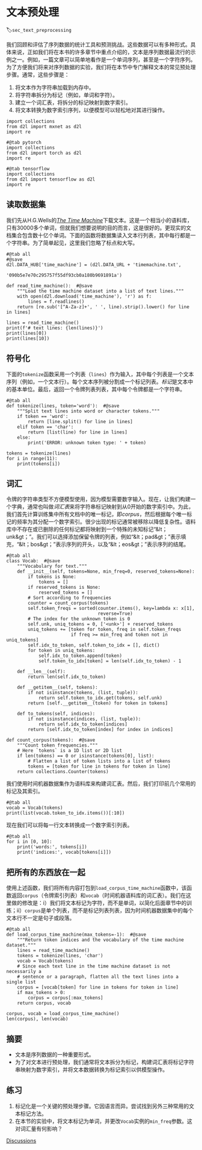 # 文本预处理
:label:`sec_text_preprocessing`

我们回顾和评估了序列数据的统计工具和预测挑战。这些数据可以有多种形式。具体来说，正如我们将在本书的许多章节中重点介绍的，文本是序列数据最流行的示例之一。例如，一篇文章可以简单地看作是一个单词序列，甚至是一个字符序列。为了方便我们将来对序列数据的实验，我们将在本节中专门解释文本的常见预处理步骤。通常，这些步骤是：

1. 将文本作为字符串加载到内存中。
1. 将字符串拆分为标记（例如，单词和字符）。
1. 建立一个词汇表，将拆分的标记映射到数字索引。
1. 将文本转换为数字索引序列，以便模型可以轻松地对其进行操作。

```{.python .input}
import collections
from d2l import mxnet as d2l
import re
```

```{.python .input}
#@tab pytorch
import collections
from d2l import torch as d2l
import re
```

```{.python .input}
#@tab tensorflow
import collections
from d2l import tensorflow as d2l
import re
```

## 读取数据集

我们先从H.G.Wells的[*The Time Machine*](http://www.gutenberg.org/ebooks/35)下载文本。这是一个相当小的语料库，只有30000多个单词，但就我们想要说明的目的而言，这是很好的。更现实的文档集合包含数十亿个单词。下面的函数将数据集读入文本行列表，其中每行都是一个字符串。为了简单起见，这里我们忽略了标点和大写。

```{.python .input}
#@tab all
#@save
d2l.DATA_HUB['time_machine'] = (d2l.DATA_URL + 'timemachine.txt',
                                '090b5e7e70c295757f55df93cb0a180b9691891a')

def read_time_machine():  #@save
    """Load the time machine dataset into a list of text lines."""
    with open(d2l.download('time_machine'), 'r') as f:
        lines = f.readlines()
    return [re.sub('[^A-Za-z]+', ' ', line).strip().lower() for line in lines]

lines = read_time_machine()
print(f'# text lines: {len(lines)}')
print(lines[0])
print(lines[10])
```

## 符号化

下面的`tokenize`函数采用一个列表（`lines`）作为输入，其中每个列表是一个文本序列（例如，一个文本行）。每个文本序列被分割成一个标记列表。*标记*是文本中的基本单位。最后，返回一个令牌列表列表，其中每个令牌都是一个字符串。

```{.python .input}
#@tab all
def tokenize(lines, token='word'):  #@save
    """Split text lines into word or character tokens."""
    if token == 'word':
        return [line.split() for line in lines]
    elif token == 'char':
        return [list(line) for line in lines]
    else:
        print('ERROR: unknown token type: ' + token)

tokens = tokenize(lines)
for i in range(11):
    print(tokens[i])
```

## 词汇

令牌的字符串类型不方便模型使用，因为模型需要数字输入。现在，让我们构建一个字典，通常也叫做*词汇表*来将字符串标记映射到从0开始的数字索引中。为此，我们首先计算训练集中所有文档中的唯一标记，即*corpus*，然后根据每个唯一标记的频率为其分配一个数字索引。很少出现的标记通常被移除以降低复杂性。语料库中不存在或已删除的任何标记都将映射到一个特殊的未知标记“&lt；unk&gt；”。我们可以选择添加保留令牌的列表，例如“&lt；pad&gt；”表示填充，“&lt；bos&gt；”表示序列的开头，以及“&lt；eos&gt；”表示序列的结尾。

```{.python .input}
#@tab all
class Vocab:  #@save
    """Vocabulary for text."""
    def __init__(self, tokens=None, min_freq=0, reserved_tokens=None):
        if tokens is None:
            tokens = []
        if reserved_tokens is None:
            reserved_tokens = [] 
        # Sort according to frequencies
        counter = count_corpus(tokens)
        self.token_freqs = sorted(counter.items(), key=lambda x: x[1],
                                  reverse=True)
        # The index for the unknown token is 0
        self.unk, uniq_tokens = 0, ['<unk>'] + reserved_tokens
        uniq_tokens += [token for token, freq in self.token_freqs
                        if freq >= min_freq and token not in uniq_tokens]
        self.idx_to_token, self.token_to_idx = [], dict()
        for token in uniq_tokens:
            self.idx_to_token.append(token)
            self.token_to_idx[token] = len(self.idx_to_token) - 1

    def __len__(self):
        return len(self.idx_to_token)

    def __getitem__(self, tokens):
        if not isinstance(tokens, (list, tuple)):
            return self.token_to_idx.get(tokens, self.unk)
        return [self.__getitem__(token) for token in tokens]

    def to_tokens(self, indices):
        if not isinstance(indices, (list, tuple)):
            return self.idx_to_token[indices]
        return [self.idx_to_token[index] for index in indices]

def count_corpus(tokens):  #@save
    """Count token frequencies."""
    # Here `tokens` is a 1D list or 2D list
    if len(tokens) == 0 or isinstance(tokens[0], list):
        # Flatten a list of token lists into a list of tokens
        tokens = [token for line in tokens for token in line]
    return collections.Counter(tokens)
```

我们使用时间机器数据集作为语料库来构建词汇表。然后，我们打印前几个常用的标记及其索引。

```{.python .input}
#@tab all
vocab = Vocab(tokens)
print(list(vocab.token_to_idx.items())[:10])
```

现在我们可以将每一行文本转换成一个数字索引列表。

```{.python .input}
#@tab all
for i in [0, 10]:
    print('words:', tokens[i])
    print('indices:', vocab[tokens[i]])
```

## 把所有的东西放在一起

使用上述函数，我们将所有内容打包到`load_corpus_time_machine`函数中，该函数返回`corpus`（令牌索引列表）和`vocab`（时间机器语料库的词汇表）。我们在这里做的修改是：i）我们将文本标记为字符，而不是单词，以简化后面章节中的训练；ii）`corpus`是单个列表，而不是标记列表列表，因为时间机器数据集中的每个文本行不一定是句子或段落。

```{.python .input}
#@tab all
def load_corpus_time_machine(max_tokens=-1):  #@save
    """Return token indices and the vocabulary of the time machine dataset."""
    lines = read_time_machine()
    tokens = tokenize(lines, 'char')
    vocab = Vocab(tokens)
    # Since each text line in the time machine dataset is not necessarily a
    # sentence or a paragraph, flatten all the text lines into a single list
    corpus = [vocab[token] for line in tokens for token in line]
    if max_tokens > 0:
        corpus = corpus[:max_tokens]
    return corpus, vocab

corpus, vocab = load_corpus_time_machine()
len(corpus), len(vocab)
```

## 摘要

* 文本是序列数据的一种重要形式。
* 为了对文本进行预处理，我们通常将文本拆分为标记，构建词汇表将标记字符串映射为数字索引，并将文本数据转换为标记索引以供模型操作。

## 练习

1. 标记化是一个关键的预处理步骤。它因语言而异。尝试找到另外三种常用的文本标记方法。
1. 在本节的实验中，将文本标记为单词，并更改`Vocab`实例的`min_freq`参数。这对词汇量有何影响？

[Discussions](https://discuss.d2l.ai/t/115)
